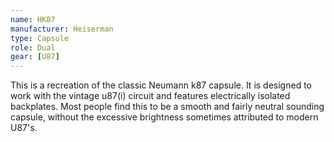 ```yaml
---
name: HK87
manufacturer: Heiserman
type: Capsule
role: Dual
gear: [U87]
---
```


This is a recreation of the classic Neumann k87 capsule. It is designed to work with the vintage u87(i) circuit and features electrically isolated backplates. Most people find this to be a smooth and fairly neutral sounding capsule, without the excessive brightness sometimes attributed to modern U87's.
